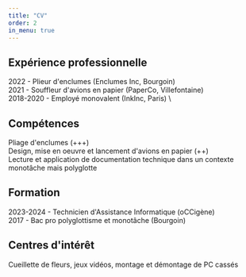 ```yaml
---
title: "CV"
order: 2
in_menu: true
---
```

## Expérience professionnelle

2022 - Plieur d'enclumes (Enclumes Inc, Bourgoin) \
2021 - Souffleur d'avions en papier (PaperCo, Villefontaine) \
2018-2020 - Employé monovalent (InkInc, Paris) \

## Compétences

Pliage d'enclumes (+++) \
Design, mise en oeuvre et lancement d'avions en papier (++) \
Lecture et application de documentation technique dans un contexte monotâche mais polyglotte

## Formation

2023-2024 - Technicien d'Assistance Informatique (oCCigène) \
2017 - Bac pro polyglottisme et monotâche (Bourgoin)

## Centres d'intérêt 

Cueillette de fleurs, jeux vidéos, montage et démontage de PC cassés 